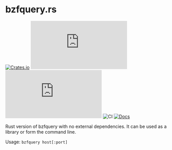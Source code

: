 # bzfquery.rs

[![Crates.io](https://img.shields.io/crates/v/bzfquery)](https://crates.io/crates/bzfquery)
[![GitHub release (latest by date)](https://img.shields.io/github/v/release/BZFlagCommunity/bzfquery.rs)](https://crates.io/crates/bzfquery)
[![GitHub license](https://img.shields.io/github/license/BZFlagCommunity/bzfquery.rs)](LICENSE)
![CI](https://github.com/BZFlagCommunity/bzfquery.rs/workflows/CI/badge.svg)
[![Docs](https://img.shields.io/badge/docs-docs.rs-blue)](https://docs.rs/bzfquery)

Rust version of bzfquery with no external dependencies. It can be used as a library or form the command line.

Usage: `bzfquery host[:port]`
